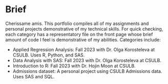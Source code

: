 # Brief
Cherissame amis. This portfolio compiles all of my assignments and personal projects demonstrative of my technical skills. For quick checking, each category has a representatory file on the front page whose brief amount of code I feel is demonstrative of my abilities. Categories include:

* Applied Regression Analysis: Fall 2023 with Dr. Olga Korosteleva at CSULB. Uses R, Python, and SAS.
* Data Analysis with SAS: Fall 2023 with Dr. Olga Korosteleva at CSULB.
* Introduction to R: Fall 2023 with Dr. Hojin Moon at CSULB.
* Admissions dataset: A personal project using CSULB Admissions data. Uses SAS and SQL.
